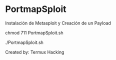 # PortmapSploit

Instalación de Metasploit y Creación de un Payload

chmod 711 PortmapSploit.sh

./PortmapSploit.sh

Created by: Termux Hacking
